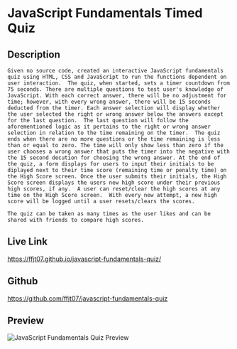 # JavaScript Fundamentals Timed Quiz

## Description
    Given no source code, created an interactive JavaScript fundamentals quiz using HTML, CSS and JavaScript to run the functions dependent on user interaction.  The quiz, when started, sets a timer countdown from 75 seconds. There are multiple questions to test user's knowledge of JavaScript. With each correct answer, there will be no adjustment for time; however, with every wrong answer, there will be 15 seconds deducted from the timer. Each answer selection will display whether the user selected the right or wrong answer below the answers except for the last question.  The last question will follow the aforementioned logic as it pertains to the right or wrong answer selection in relation to the time remaining on the timer.  The quiz ends when there are no more questions or the time remaining is less than or equal to zero. The time will only show less than zero if the user chooses a wrong answer that puts the timer into the negative with the 15 second decution for choosing the wrong answer. At the end of the quiz, a form displays for users to input their initials to be diplayed next to their time score (remaining time or penalty time) on the High Score screen. Once the user submits their initials, the High Score screen displays the users new high score under their previous high scores, if any.  A user can reset/clear the high scores at any time on the High Score screen.  With every new attempt, a new high score will be logged until a user resets/clears the scores.

    The quiz can be taken as many times as the user likes and can be shared with friends to compare high scores.
## Live Link
https://ffjt07.github.io/javascript-fundamentals-quiz/
## Github
https://github.com/ffjt07/javascript-fundamentals-quiz

## Preview
![JavaScript Fundamentals Quiz Preview](./assets/images/javascript-quiz-preview.gif)

